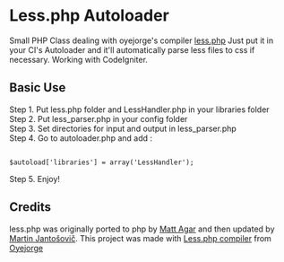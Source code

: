 Less.php Autoloader
========

Small PHP Class dealing with oyejorge's compiler [less.php](https://github.com/oyejorge/less.php)
Just put it in your CI's Autoloader and it'll automatically parse less files to css if necessary. 
Working with CodeIgniter. 


Basic Use
---


Step 1. Put less.php folder and LessHandler.php in your libraries folder  
Step 2. Put less_parser.php in your config folder  
Step 3. Set directories for input and output in less_parser.php  
Step 4. Go to autoloader.php and add :  

```

$autoload['libraries'] = array('LessHandler');

```

Step 5. Enjoy!



Credits
---
less.php was originally ported to php by [Matt Agar](https://github.com/agar) and then updated by [Martin Jantošovič](https://github.com/Mordred).
This project was made with [Less.php compiler](https://github.com/oyejorge/less.php) from [Oyejorge](http://lessphp.gpeasy.com) 
